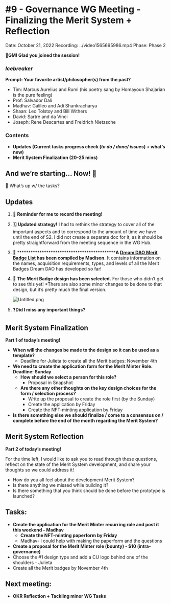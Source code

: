 # #9 - Governance WG Meeting - Finalizing the Merit System + Reflection

Date: October 21, 2022
Recording: ../video1565695986.mp4
Phase: Phase 2

🌱**GM! Glad you joined the session!** 

### *Icebreaker*

**Prompt: Your favorite artist/philosopher(s) from the past?**

- Tim: Marcus Aurelius and Rumi (his poetry sang by Homayoun Shajarian is the pure feeling)
- Prof: Salvador Dali
- Madhav: Galileo and Adi Shankracharya
- Shaan: Leo Tolstoy and Bill Withers
- David: Sartre and da Vinci
- Joseph: Rene Descartes and Freidrich Nietzsche

### Contents

- **Updates (Current tasks progress check (*to do / done/ issues*) + what’s new)**
- **Merit System Finalization (20-25 mins)**

## And we’re starting... Now! 🚀

<aside>
📢 What’s up w/ the tasks?

## Updates

1. 🔴 **Reminder for me to record the meeting!**
2. 🗓️ **Updated strategy!**
I had to rethink the strategy to cover all of the important aspects and to correspond to the amount of time we have until the end of S2. 
I did not create a separate doc for it, as it should be pretty straightforward from the meeting sequence in the WG Hub. 
3. 📄 **********************************************A [Dream DAO Merit Badge List](../../../../Merit%20System%204518d4b074e641898c4609940e10778f/Dream%20DAO%20Merit%20Badge%20List%202c9df81dd8d44702ae0214c02c7ccd25.md) has been compiled by Madison.**
It contains information on the names, acquisition requirements, types, and levels of all the Merit Badges Dream DAO has developed so far! 
4. 🎨 **The Merit Badge design has been selected.**
For those who didn’t get to see this yet! 
*There are also some minor changes to be done to that design, but it’s pretty much the final version.
    
    ![Untitled.png](#9%20-%20Governance%20WG%20Meeting%20-%20Finalizing%20the%20Merit%20%20653aa4e6d814455ca11c860fe4108726/Untitled.png)
    
5. ❓******************************************Did I miss any important things?******************************************

</aside>

## Merit System Finalization

**Part 1 of today’s meeting!**

- **When will the changes be made to the design so it can be used as a template?**
    - Deadline for Julieta to create all the Merit badges: November 4th
- **We need to create the application form for the Merit Minter Role. 
Deadline: Sunday**
    - **How should we select a person for this role?**
        - Proposal in Snapshot
    - **Are there any other thoughts on the key design choices for the form / selection process?**
        - Write up the proposal to create the role first (by the Sunday)
        - Create the application by Friday
        - Create the NFT-minting application by Friday
- **Is there something else we should finalize / come to a consensus on / complete before the end of the month regarding the Merit System?**

## Merit System Reflection

**Part 2 of today’s meeting!**

For the time left, I would like to ask you to read through these questions, reflect on the state of the Merit System development, and share your thoughts so we could address it!

- How do you all feel about the development Merit System?
- Is there anything we missed while building it?
- Is there something that you think should be done before the prototype is launched?

## Tasks:

- **Create the application for the Merit Minter recurring role and post it this weekend - Madhav**
    - **Create the NFT-minting paperform by Friday**
    - Madhav- I could help with making the paperform and the questions
- **Create a proposal for the Merit Minter role (bounty) - $10 (intra-governance)**
- Choose the #1 design type and add a CU logo behind one of the shoulders - Julieta
- Create all the Merit badges by November 4th

## **Next meeting:**

- **OKR Reflection + Tackling minor WG Tasks**